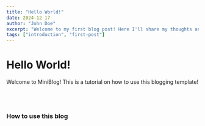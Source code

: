 ```yaml
---
title: "Hello World!"
date: 2024-12-17
author: "John Doe"
excerpt: "Welcome to my first blog post! Here I'll share my thoughts and experiences."
tags: ["introduction", "first-post"]
---
```


# Hello World!

Welcome to MiniBlog! This is a tutorial on how to use this blogging template!

<br>
<br>

### How to use this blog